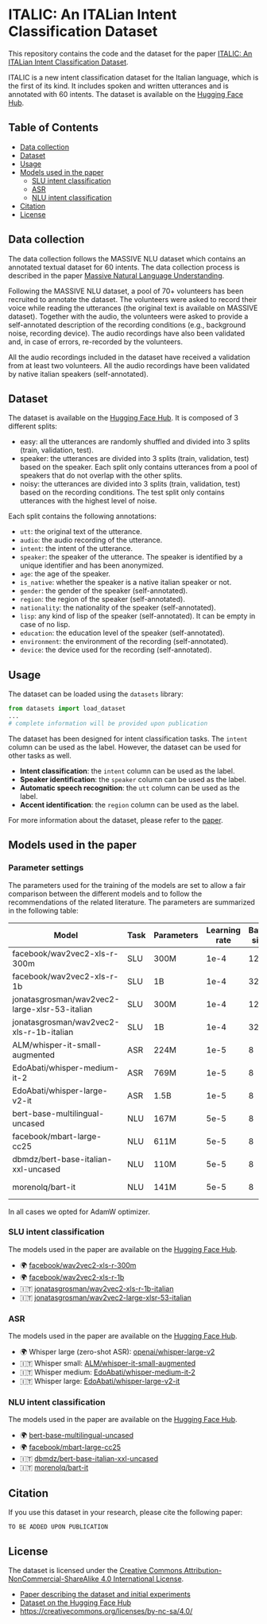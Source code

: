 # ITALIC: An ITALian Intent Classification Dataset

This repository contains the code and the dataset for the paper [ITALIC: An ITALian Intent Classification Dataset](#).

ITALIC is a new intent classification dataset for the Italian language, which is the first of its kind. It includes spoken and written utterances and is annotated with 60 intents. The dataset is available on the [Hugging Face Hub](#).

## Table of Contents

- [Data collection](#data-collection)
- [Dataset](#dataset)
- [Usage](#usage)
- [Models used in the paper](#models-used-in-the-paper)
  - [SLU intent classification](#slu-intent-classification)
  - [ASR](#asr)
  - [NLU intent classification](#nlu-intent-classification)
- [Citation](#citation)
- [License](#license)

## Data collection

The data collection follows the MASSIVE NLU dataset which contains an annotated textual dataset for 60 intents. The data collection process is described in the paper [Massive Natural Language Understanding](https://arxiv.org/abs/2204.08582).

Following the MASSIVE NLU dataset, a pool of 70+ volunteers has been recruited to annotate the dataset. The volunteers were asked to record their voice while reading the utterances (the original text is available on MASSIVE dataset). Together with the audio, the volunteers were asked to provide a self-annotated description of the recording conditions (e.g., background noise, recording device). The audio recordings have also been validated and, in case of errors, re-recorded by the volunteers.

All the audio recordings included in the dataset have received a validation from at least two volunteers. All the audio recordings have been validated by native italian speakers (self-annotated).

## Dataset

The dataset is available on the [Hugging Face Hub](#). It is composed of 3 different splits:
- easy: all the utterances are randomly shuffled and divided into 3 splits (train, validation, test).
- speaker: the utterances are divided into 3 splits (train, validation, test) based on the speaker. Each split only contains utterances from a pool of speakers that do not overlap with the other splits.
- noisy: the utterances are divided into 3 splits (train, validation, test) based on the recording conditions. The test split only contains utterances with the highest level of noise.

Each split contains the following annotations:
- `utt`: the original text of the utterance.
- `audio`: the audio recording of the utterance.
- `intent`: the intent of the utterance.
- `speaker`: the speaker of the utterance. The speaker is identified by a unique identifier and has been anonymized.
- `age`: the age of the speaker.
- `is_native`: whether the speaker is a native italian speaker or not.
- `gender`: the gender of the speaker (self-annotated).
- `region`: the region of the speaker (self-annotated).
- `nationality`: the nationality of the speaker (self-annotated).
- `lisp`: any kind of lisp of the speaker (self-annotated). It can be empty in case of no lisp.
- `education`: the education level of the speaker (self-annotated).
- `environment`: the environment of the recording (self-annotated). 
- `device`: the device used for the recording (self-annotated).


## Usage

The dataset can be loaded using the `datasets` library:

```python
from datasets import load_dataset
...
# complete information will be provided upon publication
```

The dataset has been designed for intent classification tasks. The `intent` column can be used as the label. However, the dataset can be used for other tasks as well. 

- **Intent classification**: the `intent` column can be used as the label.
- **Speaker identification**: the `speaker` column can be used as the label.
- **Automatic speech recognition**: the `utt` column can be used as the label.
- **Accent identification**: the `region` column can be used as the label.

For more information about the dataset, please refer to the [paper](#).


## Models used in the paper

### Parameter settings

The parameters used for the training of the models are set to allow a fair comparison between the different models and to follow the recommendations of the related literature. The parameters are summarized in the following table:

| Model | Task | Parameters | Learning rate | Batch size | Max epochs | Warmup | Weight decay |
| --- | --- | --- | --- | --- | --- | --- | --- |
| facebook/wav2vec2-xls-r-300m | SLU | 300M | 1e-4 | 128 | 30 | 0.1 ratio | 0.01 |
| facebook/wav2vec2-xls-r-1b | SLU | 1B | 1e-4 | 32 | 30 | 0.1 ratio | 0.01 |
| jonatasgrosman/wav2vec2-large-xlsr-53-italian | SLU | 300M | 1e-4 | 128 | 30 | 0.1 ratio | 0.01 |
| jonatasgrosman/wav2vec2-xls-r-1b-italian | SLU | 1B | 1e-4 | 32 | 30 | 0.1 ratio | 0.01 |
| ALM/whisper-it-small-augmented | ASR | 224M | 1e-5 | 8 | 5 | 500 steps | 0.01 |
| EdoAbati/whisper-medium-it-2 | ASR | 769M | 1e-5 | 8 | 5 | 500 steps | 0.01 |
| EdoAbati/whisper-large-v2-it | ASR | 1.5B | 1e-5 | 8 | 5 | 500 steps | 0.01 |
| bert-base-multilingual-uncased | NLU | 167M | 5e-5 | 8 | 5 | 500 steps | 0.01 |
| facebook/mbart-large-cc25 | NLU | 611M | 5e-5 | 8 | 5 | 500 steps | 0.01 |
| dbmdz/bert-base-italian-xxl-uncased | NLU | 110M | 5e-5 | 8 | 5 | 500 steps | 0.01 |
| morenolq/bart-it | NLU | 141M | 5e-5 | 8 | 5 | 500 steps | 0.01 |

In all cases we opted for AdamW optimizer.


### SLU intent classification

The models used in the paper are available on the [Hugging Face Hub](https://huggingface.co/models).

- 🌍 [facebook/wav2vec2-xls-r-300m](https://huggingface.co/facebook/wav2vec2-xls-r-300m)
- 🌍 [facebook/wav2vec2-xls-r-1b](https://huggingface.co/facebook/wav2vec2-xls-r-1b)
- 🇮🇹 [jonatasgrosman/wav2vec2-xls-r-1b-italian](https://huggingface.co/jonatasgrosman/wav2vec2-xls-r-1b-italian)
- 🇮🇹 [jonatasgrosman/wav2vec2-large-xlsr-53-italian](https://huggingface.co/jonatasgrosman/wav2vec2-large-xlsr-53-italian)

### ASR

The models used in the paper are available on the [Hugging Face Hub](https://huggingface.co/models).

- 🌍 Whisper large (zero-shot ASR): [openai/whisper-large-v2](https://huggingface.co/openai/whisper-large-v2)
- 🇮🇹 Whisper small: [ALM/whisper-it-small-augmented](https://huggingface.co/ALM/whisper-it-small-augmented)
- 🇮🇹 Whisper medium: [EdoAbati/whisper-medium-it-2](https://huggingface.co/EdoAbati/whisper-medium-it-2)
- 🇮🇹 Whisper large: [EdoAbati/whisper-large-v2-it](https://huggingface.co/EdoAbati/whisper-large-v2-it)

### NLU intent classification

The models used in the paper are available on the [Hugging Face Hub](https://huggingface.co/models).

- 🌍 [bert-base-multilingual-uncased](https://huggingface.co/bert-base-multilingual-uncased)
- 🌍 [facebook/mbart-large-cc25](https://huggingface.co/facebook/mbart-large-cc25)
- 🇮🇹 [dbmdz/bert-base-italian-xxl-uncased](https://huggingface.co/dbmdz/bert-base-italian-xxl-uncased)
- 🇮🇹 [morenolq/bart-it](https://huggingface.co/morenolq/bart-it)

## Citation

If you use this dataset in your research, please cite the following paper:

```
TO BE ADDED UPON PUBLICATION
```

## License

The dataset is licensed under the [Creative Commons Attribution-NonCommercial-ShareAlike 4.0 International License](https://creativecommons.org/licenses/by-nc-sa/4.0/).

- [Paper describing the dataset and initial experiments](#)
- [Dataset on the Hugging Face Hub](#)
- https://creativecommons.org/licenses/by-nc-sa/4.0/